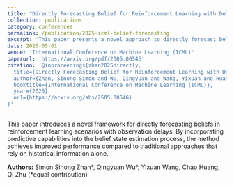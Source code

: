 ```yaml
---
title: "Directly Forecasting Belief for Reinforcement Learning with Delays"
collection: publications
category: conferences
permalink: /publication/2025-icml-belief-forecasting
excerpt: 'This paper presents a novel approach to directly forecast beliefs in reinforcement learning with observation delays, improving upon traditional methods by incorporating predictive capabilities into the learning process.'
date: 2025-05-01
venue: 'International Conference on Machine Learning (ICML)'
paperurl: 'https://arxiv.org/pdf/2505.00546'
citation: '@inproceedings{zhan2025directly,
  title={Directly Forecasting Belief for Reinforcement Learning with Delays},
  author={Zhan, Sinong Simon and Wu, Qingyuan and Wang, Yixuan and Huang, Chao and Zhu, Qi},
  booktitle={International Conference on Machine Learning (ICML)},
  year={2025},
  url={https://arxiv.org/abs/2505.00546}
}'
---
```


This paper introduces a novel framework for directly forecasting beliefs in reinforcement learning scenarios with observation delays. By incorporating predictive capabilities into the belief state estimation process, the method achieves improved performance compared to traditional approaches that rely on historical information alone.



**Authors:** Simon Sinong Zhan*, Qingyuan Wu*, Yixuan Wang, Chao Huang, Qi Zhu (*equal contribution)